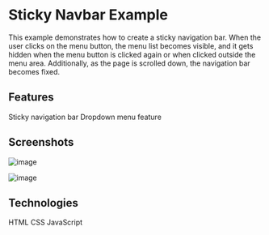 # Sticky Navbar Example

This example demonstrates how to create a sticky navigation bar. When the user clicks on the menu button, the menu list becomes visible, and it gets hidden when the menu button is clicked again or when clicked outside the menu area. Additionally, as the page is scrolled down, the navigation bar becomes fixed.

## Features

Sticky navigation bar
Dropdown menu feature

## Screenshots

![image](https://github.com/rildir/sticky-navbar/assets/64134742/97ccb6a1-699c-468e-a5e6-3a5831595234)

![image](https://github.com/rildir/sticky-navbar/assets/64134742/0a2a8615-2e0a-45d8-94d0-f5ba11449f77)


## Technologies
HTML
CSS
JavaScript
